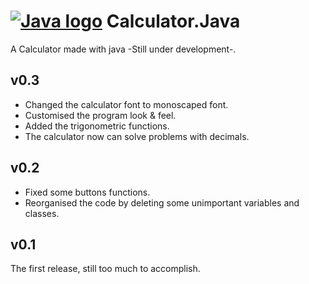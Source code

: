 # [![Java logo](https://github.com/iAhmadGad/Calculator.Java/blob/main/imgs/java-logo.png)]() Calculator.Java
A Calculator made with java -Still under development-.
## v0.3
- Changed the calculator font to monoscaped font.
- Customised the program look & feel.
- Added the trigonometric functions.
- The calculator now can solve problems with decimals.
## v0.2
- Fixed some buttons functions.
- Reorganised the code by deleting some unimportant variables and classes.
## v0.1
The first release, still too much to accomplish.

